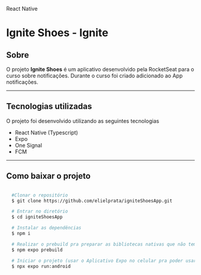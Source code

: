 React Native

# **Ignite Shoes - Ignite**

## Sobre

O projeto **Ignite Shoes** é um aplicativo desenvolvido pela RocketSeat para o curso sobre notificações. Durante o curso foi criado adicionado ao App notificações.

---

## Tecnologias utilizadas

O projeto foi desenvolvido utilizando as seguintes tecnologias

- React Native (Typescript)
- Expo
- One Signal
- FCM

---

## Como baixar o projeto

```bash

  #Clonar o repositório
  $ git clone https://github.com/elielprata/igniteShoesApp.git

  # Entrar no diretório
  $ cd igniteShoesApp

  # Instalar as dependências
  $ npm i

  # Realizar o prebuild pra preparar as bibliotecas nativas que não tem suporte no expo managed.
  $ npm expo prebuild

  # Iniciar o projeto (usar o Aplicativo Expo no celular pra poder usar)
  $ npx expo run:android

```
